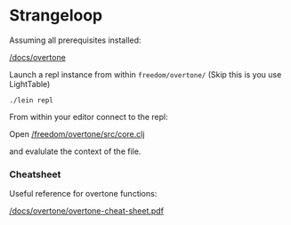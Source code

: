 # Strangeloop

Assuming all prerequisites installed:

[/docs/overtone](/docs/overtone)

Launch a repl instance from within `freedom/overtone/` (Skip this is you use LightTable)

```
./lein repl
```

From within your editor connect to the repl:

Open [/freedom/overtone/src/core.clj](freedom/overtone/src/core.clj)

and evalulate the context of the file.

### Cheatsheet

Useful reference for overtone functions:

[/docs/overtone/overtone-cheat-sheet.pdf](/docs/overtone/overtone-cheat-sheet.pdf)
